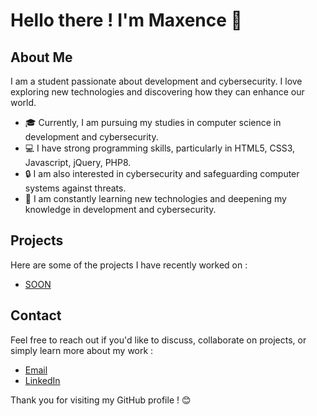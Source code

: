 # Hello there ! I'm Maxence 👋

## About Me
I am a student passionate about development and cybersecurity. I love exploring new technologies and discovering how they can enhance our world.

- 🎓 Currently, I am pursuing my studies in computer science in development and cybersecurity.
- 💻 I have strong programming skills, particularly in HTML5, CSS3, Javascript, jQuery, PHP8.
- 🔒 I am also interested in cybersecurity and safeguarding computer systems against threats.
- 🌱 I am constantly learning new technologies and deepening my knowledge in development and cybersecurity.

## Projects
Here are some of the projects I have recently worked on :

- [SOON](#)

## Contact
Feel free to reach out if you'd like to discuss, collaborate on projects, or simply learn more about my work :

- [Email](mailto:m.picault@ecole-ipssi.net)
- [LinkedIn](https://www.linkedin.com/in/maxence-picault-5b9280266)

Thank you for visiting my GitHub profile ! 😊
